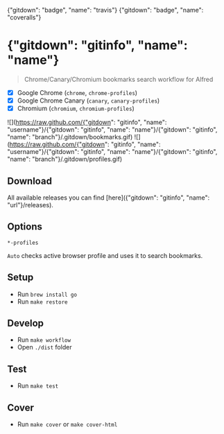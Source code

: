 {"gitdown": "badge", "name": "travis"}
{"gitdown": "badge", "name": "coveralls"}

# {"gitdown": "gitinfo", "name": "name"}

> Chrome/Canary/Chromium bookmarks search workflow for Alfred

- [x] Google Chrome (`chrome`, `chrome-profiles`)
- [x] Google Chrome Canary (`canary`, `canary-profiles`)
- [x] Chromium (`chromium`, `chromium-profiles`)

![](https://raw.github.com/{"gitdown": "gitinfo", "name": "username"}/{"gitdown": "gitinfo", "name": "name"}/{"gitdown": "gitinfo", "name": "branch"}/.gitdown/bookmarks.gif)
![](https://raw.github.com/{"gitdown": "gitinfo", "name": "username"}/{"gitdown": "gitinfo", "name": "name"}/{"gitdown": "gitinfo", "name": "branch"}/.gitdown/profiles.gif)

## Download

All available releases you can find [here]({"gitdown": "gitinfo", "name": "url"}/releases).

## Options

`*-profiles`

`Auto` checks active browser profile and uses it to search bookmarks.

## Setup

* Run `brew install go`
* Run `make restore`

## Develop

* Run `make workflow`
* Open `./dist` folder

## Test

* Run `make test`

## Cover

* Run `make cover` or `make cover-html`
